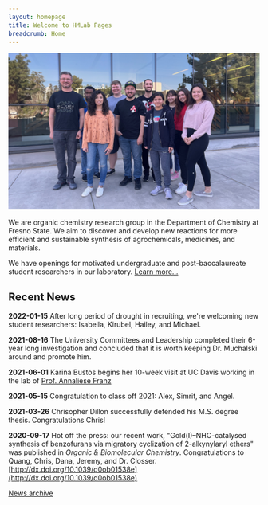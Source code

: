 ```yaml
---
layout: homepage
title: Welcome to HMLab Pages
breadcrumb: Home
---
```

<!-- Be careful. Image extension is case sensitive. -->
<img src="/img/hmlab-photo-2022.jpeg" />

<p class="lead">We are organic chemistry research group in the Department of Chemistry at Fresno State. We aim to discover and develop new reactions for more efficient and sustainable synthesis of agrochemicals, medicines, and materials.</p>

<p class="lead">We have openings for motivated undergraduate and post-baccalaureate student researchers in our laboratory. <a href="/research/opportunities/">Learn more…</a></p>

## Recent News

<!-- DON'T FORGET TO UPDATE _config.yml and put new date under "Last update" -->

**2022-01-15** After long period of drought in recruiting, we're welcoming new student researchers: Isabella, Kirubel, Hailey, and Michael.

**2021-08-16** The University Committees and Leadership completed their 6-year long investigation and concluded that it is worth keeping Dr. Muchalski around and promote him.  

**2021-06-01** Karina Bustos begins her 10-week visit at UC Davis working in the lab of [Prof. Annaliese Franz](https://franz.faculty.ucdavis.edu/)

**2021-05-15** Congratulation to class off 2021: Alex, Simrit, and Angel.

**2021-03-26** Chrisopher Dillon successfully defended his M.S. degree thesis. Congratulations Chris!

**2020-09-17** Hot off the press: our recent work, "Gold(I)–NHC-catalysed synthesis of benzofurans via migratory cyclization of 2-alkynylaryl ethers" was published in _Organic & Biomolecular Chemistry_. Congratulations to Quang, Chris, Dana, Jeremy, and Dr. Closser. [http://dx.doi.org/10.1039/d0ob01538e](http://dx.doi.org/10.1039/d0ob01538e)

[News archive](/archive)
